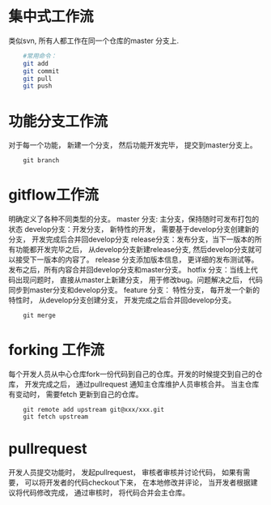
# 集中式工作流
类似svn, 所有人都工作在同一个仓库的master 分支上.
```bash
    #常用命令：
    git add 
    git commit 
    git pull 
    git push
```
# 功能分支工作流
对于每一个功能， 新建一个分支， 然后功能开发完毕， 提交到master分支上。
```
    git branch
```
# gitflow工作流
明确定义了各种不同类型的分支。
master 分支: 主分支，保持随时可发布打包的状态 
develop分支：开发分支， 新特性的开发， 需要基于develop分支创建新的分支， 开发完成后合并回develop分支
release分支：发布分支，当下一版本的所有功能都开发完毕之后， 从develop分支新建release分支, 然后develop分支就可以接受下一版本的内容了。
    release 分支添加版本信息， 更详细的发布测试等。发布之后，所有内容合并回develop分支和master分支。
hotfix 分支：当线上代码出现问题时， 直接从master上新建分支， 用于修改bug。问题解决之后， 代码同步到master分支和develop分支。
feature 分支： 特性分支， 每开发一个新的特性时， 从develop分支创建分支， 开发完成之后合并回develop分支。
```
    git merge
```
# forking 工作流
每个开发人员从中心仓库fork一份代码到自己的仓库。开发的时候提交到自己的仓库， 开发完成之后， 通过pullrequest 通知主仓库维护人员审核合并。
当主仓库有变动时， 需要fetch 更新到自己的仓库。
```
    git remote add upstream git@xxx/xxx.git
    git fetch upstream
```
# pullrequest
开发人员提交功能时， 发起pullrequest， 审核者审核并讨论代码， 如果有需要， 可以将开发者的代码checkout下来， 在本地修改并评论， 当开发者根据建议将代码修改完成， 通过审核时， 将代码合并会主仓库。